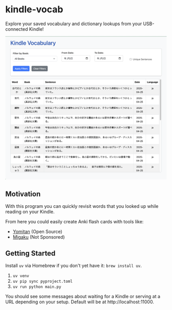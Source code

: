 # kindle-vocab

Explore your saved vocabulary and dictionary lookups from your USB-connected Kindle!

![Alt text](screenshots/screenshot.png)

## Motivation

With this program you can quickly revisit words that you looked up while reading on your Kindle.

From here you could easily create Anki flash cards with tools like:

- [Yomitan](https://yomitan.wiki/) (Open Source)
- [Migaku](https://migaku.com/) (Not Sponsored)

## Getting Started

Install `uv` via Homebrew if you don't yet have it: `brew install uv`.

1. `uv venv`
2. `uv pip sync pyproject.toml`
3. `uv run python main.py`

You should see some messages about waiting for a Kindle or serving at a URL depending on your setup. Default will be at http://localhost:11000.
